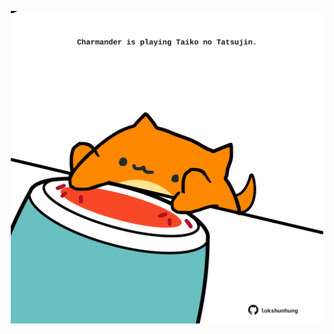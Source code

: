 <!-- built at 02/06/2025, 23:00:29 UTC -->
<p align="center">
  <img width="500" height="500" src="./ReadmeImage.svg">
</p>
